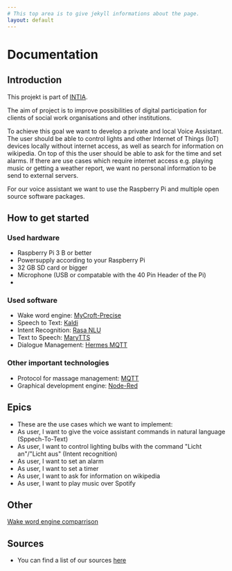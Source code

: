 ```yaml
---
# This top area is to give jekyll informations about the page.
layout: default
---
```

# Documentation

## Introduction

This projekt is part of [INTIA](https://dites.web.th-koeln.de/forschung/projekte/research-projects-intia/).

The aim of project is to improve possibilities of digital participation for clients of social work organisations and other
institutions.   

To achieve this goal we want to develop a private and local Voice Assistant. The user should be able to control lights and 
other Internet of Things (IoT) devices locally without internet access, as well as search for information on wikipedia.
On top of this the user should be able to ask for the time and set alarms. If there are use cases which require internet 
access e.g. playing music or getting a weather report, we want no personal information to be send to external servers.

For our voice assistant we want to use the Raspberry Pi and multiple open source software packages.


## How to get started
### Used hardware
- Raspberry Pi 3 B or better
- Powersupply according to your Raspberry Pi
- 32 GB SD card or bigger
- Microphone (USB or compatable with the 40 Pin Header of the Pi)
- 

### Used software
- Wake word engine: [MyCroft-Precise](./pages/mycroft.md)
- Speech to Text: [Kaldi](./pages/kaldi.md)
- Intent Recognition: [Rasa NLU](pages/rasanlu.md)
- Text to Speech: [MaryTTS](./pages/marytts.md) 
- Dialogue Management: [Hermes MQTT](./pages/hermesmqtt.md)

### Other important technologies 
- Protocol for massage management: [MQTT](./pages/mqtt.md) 
- Graphical development engine: [Node-Red](./pages/node-red.md)

## Epics
- These are the use cases which we want to implement:
- As user, I want to give the voice assistant commands in natural language (Sppech-To-Text)
- As user, I want to control lighting bulbs with the command "Licht an"/"Licht aus" (Intent recognition)
- As user, I want to set an alarm
- As user, I want to set a timer
- As user, I want to ask for information on wikipedia
- As user, I want to play music over Spotify

## Other

[Wake word engine comparrison](pages/wake-word-engine-comparrison.md)

## Sources
- You can find a list of our sources [here](./pages/source-links.md)


